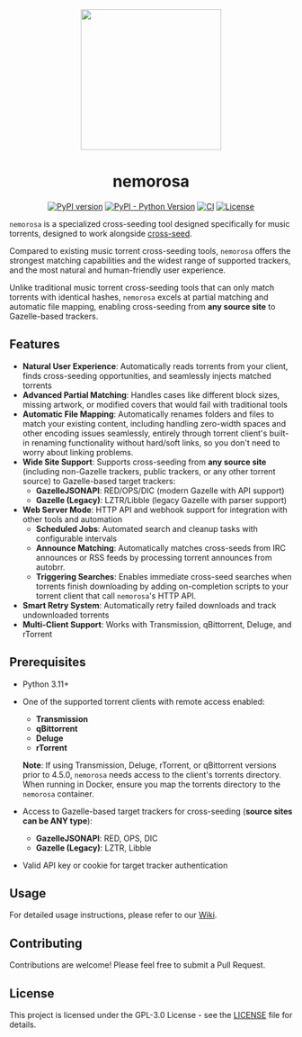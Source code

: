 <div align="center"><img width="250px" src="https://cdn.jsdelivr.net/gh/KyokoMiki/nemorosa@main/src/nemorosa/static/nemorosa.svg"/></div>

<h1 align="center">nemorosa</h1>

<div align="center">

[![PyPI version](https://badgen.net/pypi/v/nemorosa)](https://pypi.org/project/nemorosa/)
[![PyPI - Python Version](https://badgen.net/pypi/python/nemorosa)](https://pypi.org/project/nemorosa/)
[![CI](https://github.com/KyokoMiki/nemorosa/actions/workflows/release.yml/badge.svg)](https://github.com/KyokoMiki/nemorosa/actions/workflows/release.yml)
[![License](https://badgen.net/static/license/GPL-3.0/blue)](https://github.com/KyokoMiki/nemorosa/blob/main/LICENSE)

</div>

`nemorosa` is a specialized cross-seeding tool designed specifically for music torrents, designed to work alongside [cross-seed](https://github.com/cross-seed/cross-seed).

Compared to existing music torrent cross-seeding tools, `nemorosa` offers the strongest matching capabilities and the widest range of supported trackers, and the most natural and human-friendly user experience.

Unlike traditional music torrent cross-seeding tools that can only match torrents with identical hashes, `nemorosa` excels at partial matching and automatic file mapping, enabling cross-seeding from **any source site** to Gazelle-based trackers.

## Features

- **Natural User Experience**: Automatically reads torrents from your client, finds cross-seeding opportunities, and seamlessly injects matched torrents
- **Advanced Partial Matching**: Handles cases like different block sizes, missing artwork, or modified covers that would fail with traditional tools
- **Automatic File Mapping**: Automatically renames folders and files to match your existing content, including handling zero-width spaces and other encoding issues seamlessly, entirely through torrent client's built-in renaming functionality without hard/soft links, so you don't need to worry about linking problems.
- **Wide Site Support**: Supports cross-seeding from **any source site** (including non-Gazelle trackers, public trackers, or any other torrent source) to Gazelle-based target trackers:
  - **GazelleJSONAPI**: RED/OPS/DIC (modern Gazelle with API support)
  - **Gazelle (Legacy)**: LZTR/Libble (legacy Gazelle with parser support)
- **Web Server Mode**: HTTP API and webhook support for integration with other tools and automation
  - **Scheduled Jobs**: Automated search and cleanup tasks with configurable intervals
  - **Announce Matching**: Automatically matches cross-seeds from IRC announces or RSS feeds by processing torrent announces from autobrr.
  - **Triggering Searches**: Enables immediate cross-seed searches when torrents finish downloading by adding on-completion scripts to your torrent client that call `nemorosa`'s HTTP API.
- **Smart Retry System**: Automatically retry failed downloads and track undownloaded torrents
- **Multi-Client Support**: Works with Transmission, qBittorrent, Deluge, and rTorrent

## Prerequisites

- Python 3.11+
- One of the supported torrent clients with remote access enabled:
  - **Transmission**
  - **qBittorrent**
  - **Deluge**
  - **rTorrent**

  **Note**: If using Transmission, Deluge, rTorrent, or qBittorrent versions prior to 4.5.0, `nemorosa` needs access to the client's torrents directory. When running in Docker, ensure you map the torrents directory to the `nemorosa` container.
- Access to Gazelle-based target trackers for cross-seeding (**source sites can be ANY type**):
  - **GazelleJSONAPI**: RED, OPS, DIC
  - **Gazelle (Legacy)**: LZTR, Libble
- Valid API key or cookie for target tracker authentication

## Usage

For detailed usage instructions, please refer to our [Wiki](https://github.com/KyokoMiki/nemorosa/wiki).

## Contributing

Contributions are welcome! Please feel free to submit a Pull Request.

## License

This project is licensed under the GPL-3.0 License - see the [LICENSE](https://github.com/KyokoMiki/nemorosa/blob/main/LICENSE) file for details.
